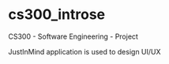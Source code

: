 # cs300_introse
CS300 - Software Engineering - Project

JustInMind application is used to design UI/UX
